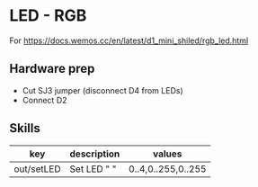 # LED - RGB

For https://docs.wemos.cc/en/latest/d1_mini_shiled/rgb_led.html

## Hardware prep

- Cut SJ3 jumper (disconnect D4 from LEDs)
- Connect D2

## Skills

| key        | description                         | values             |
|------------|-------------------------------------|--------------------|
| out/setLED | Set LED "<PATTERN> <VALUE> <UPDATE>" | 0..4,0..255,0..255 |
